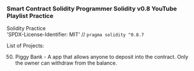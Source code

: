 ### Smart Contract Solidity Programmer Solidity v0.8 YouTube Playlist Practice

Solidity Practice  
'SPDX-License-Identifier: MIT'  //
`pragma solidity ^0.8.7`

List of Projects:

50.  Piggy Bank - A app that allows anyone to deposit into the contract. Only the owner can withdraw from the balance. 